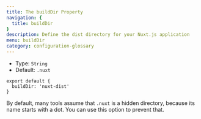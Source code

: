 ```yaml
---
title: The buildDir Property
navigation: {
  title: buildDir
}
description: Define the dist directory for your Nuxt.js application
menu: buildDir
category: configuration-glossary
---
```


- Type: `String`
- Default: `.nuxt`

```js{}[nuxt.config.js]
export default {
  buildDir: 'nuxt-dist'
}
```

By default, many tools assume that `.nuxt` is a hidden directory, because its name starts with a dot. You can use this option to prevent that.
